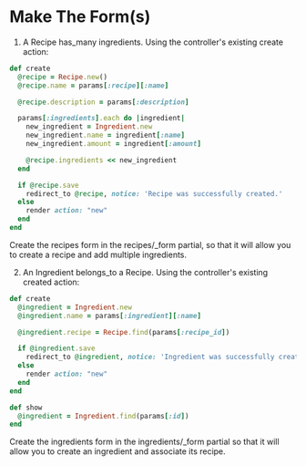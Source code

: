 # Make The Form(s)

1. A Recipe has_many ingredients. Using the controller's existing create action:

```ruby
def create
  @recipe = Recipe.new()
  @recipe.name = params[:recipe][:name]

  @recipe.description = params[:description]

  params[:ingredients].each do |ingredient|
    new_ingredient = Ingredient.new
    new_ingredient.name = ingredient[:name]
    new_ingredient.amount = ingredient[:amount]

    @recipe.ingredients << new_ingredient
  end

  if @recipe.save
    redirect_to @recipe, notice: 'Recipe was successfully created.'
  else
    render action: "new"
  end
end
```

Create the recipes form in the recipes/_form partial, so that it will allow you to create a recipe and add multiple ingredients.

2. An Ingredient belongs_to a Recipe. Using the controller's existing created action:

```ruby
def create
  @ingredient = Ingredient.new
  @ingredient.name = params[:ingredient][:name]

  @ingredient.recipe = Recipe.find(params[:recipe_id])

  if @ingredient.save
    redirect_to @ingredient, notice: 'Ingredient was successfully created.'
  else
    render action: "new"
  end
end

def show
  @ingredient = Ingredient.find(params[:id])
end
```

Create the ingredients form in the ingredients/_form partial so that it will allow you to create an ingredient and associate its recipe.
